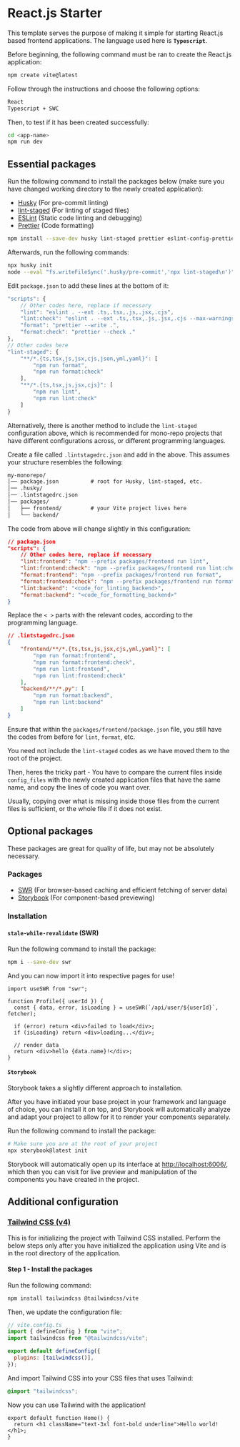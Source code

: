 # React.js Starter

This template serves the purpose of making it simple for starting React.js based frontend applications. The language used here is **`Typescript`**.

Before beginning, the following command must be ran to create the React.js application:

```bash
npm create vite@latest
```

Follow through the instructions and choose the following options:

```txt
React
Typescript + SWC
```

Then, to test if it has been created successfully:

```bash
cd <app-name>
npm run dev
```

## Essential packages

Run the following command to install the packages below (make sure you have changed working directory to the newly created application):

- [Husky](https://typicode.github.io/husky/) (For pre-commit linting)
- [lint-staged](https://github.com/lint-staged/lint-staged) (For linting of staged files)
- [ESLint](https://eslint.org/) (Static code linting and debugging)
- [Prettier](https://prettier.io/) (Code formatting)

```bash
npm install --save-dev husky lint-staged prettier eslint-config-prettier eslint-plugin-prettier prettier-plugin-packagejson eslint-plugin-unicorn eslint-plugin-react eslint-plugin-n
```

Afterwards, run the following commands:

```bash
npx husky init
node --eval "fs.writeFileSync('.husky/pre-commit','npx lint-staged\n')"
```

Edit `package.json` to add these lines at the bottom of it:

```js
"scripts": {
    // Other codes here, replace if necessary
    "lint": "eslint . --ext .ts,.tsx,.js,.jsx,.cjs",
    "lint:check": "eslint . --ext .ts,.tsx,.js,.jsx,.cjs --max-warnings=0",
    "format": "prettier --write .",
    "format:check": "prettier --check ."
},
// Other codes here
"lint-staged": {
    "**/*.{ts,tsx,js,jsx,cjs,json,yml,yaml}": [
        "npm run format",
        "npm run format:check"
    ],
    "**/*.{ts,tsx,js,jsx,cjs}": [
        "npm run lint",
        "npm run lint:check"
    ]
}
```

Alternatively, there is another method to include the `lint-staged` configuration above, which is recommended for mono-repo projects that have different configurations across, or different programming languages.

Create a file called `.lintstagedrc.json` and add in the above. This assumes your structure resembles the following:

```txt
my-monorepo/
│── package.json          # root for Husky, lint-staged, etc.
│── .husky/
│── .lintstagedrc.json
│── packages/
│   ├── frontend/         # your Vite project lives here
│   └── backend/
```

The code from above will change slightly in this configuration:

```json
// package.json
"scripts": {
    // Other codes here, replace if necessary
    "lint:frontend": "npm --prefix packages/frontend run lint",
    "lint:frontend:check": "npm --prefix packages/frontend run lint:check",
    "format:frontend": "npm --prefix packages/frontend run format",
    "format:frontend:check": "npm --prefix packages/frontend run format:check",
    "lint:backend": "<code_for_linting_backend>",
    "format:backend": "<code_for_formatting_backend>"
}
```

Replace the `< >` parts with the relevant codes, according to the programming language.

```json
// .lintstagedrc.json
{
    "frontend/**/*.{ts,tsx,js,jsx,cjs,yml,yaml}": [
        "npm run format:frontend",
        "npm run format:frontend:check",
        "npm run lint:frontend",
        "npm run lint:frontend:check"
    ],
    "backend/**/*.py": [
        "npm run format:backend",
        "npm run lint:backend"
    ]
}
```

Ensure that within the `packages/frontend/package.json` file, you still have the codes from before for `lint`, `format`, etc.

You need not include the `lint-staged` codes as we have moved them to the root of the project.

Then, heres the tricky part - You have to compare the current files inside `config_files` with the newly created application files that have the same name, and copy the lines of code you want over.

Usually, copying over what is missing inside those files from the current files is sufficient, or the whole file if it does not exist.

## Optional packages

These packages are great for quality of life, but may not be absolutely necessary.

### Packages

- [SWR](https://swr.vercel.app/) (For browser-based caching and efficient fetching of server data)
- [Storybook](https://storybook.js.org/) (For component-based previewing)

### Installation

#### `stale-while-revalidate` (SWR)

Run the following command to install the package:

```bash
npm i --save-dev swr
```

And you can now import it into respective pages for use!

```tsx
import useSWR from "swr";

function Profile({ userId }) {
  const { data, error, isLoading } = useSWR(`/api/user/${userId}`, fetcher);

  if (error) return <div>failed to load</div>;
  if (isLoading) return <div>loading...</div>;

  // render data
  return <div>hello {data.name}!</div>;
}
```

#### `Storybook`

Storybook takes a slightly different approach to installation.

After you have initiated your base project in your framework and language of choice, you can install it on top, and Storybook will automatically analyze and adapt your project to allow for it to render your components separately.

Run the following command to install the package:

```bash
# Make sure you are at the root of your project
npx storybook@latest init
```

Storybook will automatically open up its interface at <http://localhost:6006/>, which then you can visit for live preview and manipulation of the components you have created in the project.

## Additional configuration

### [Tailwind CSS (v4)](https://tailwindcss.com/docs/installation/using-vite)

This is for initializing the project with Tailwind CSS installed. Perform the below steps only after you have initialized the application using Vite and is in the root directory of the application.

#### Step 1 - Install the packages

Run the following command:

```bash
npm install tailwindcss @tailwindcss/vite
```

Then, we update the configuration file:

```js
// vite.config.ts
import { defineConfig } from "vite";
import tailwindcss from "@tailwindcss/vite";

export default defineConfig({
  plugins: [tailwindcss()],
});
```

And import Tailwind CSS into your CSS files that uses Tailwind:

```css
@import "tailwindcss";
```

Now you can use Tailwind with the application!

```tsx
export default function Home() {
  return <h1 className="text-3xl font-bold underline">Hello world!</h1>;
}
```
